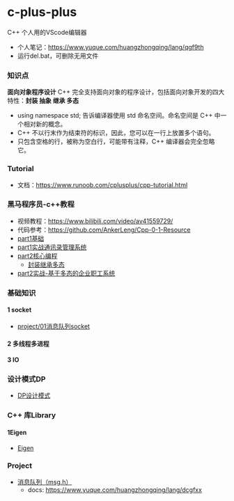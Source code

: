 <!--
 * @Description: 
 * @Author: HCQ
 * @Company(School): UCAS
 * @Date: 2019-12-17 23:38:10
 * @LastEditors: Please set LastEditors
 * @LastEditTime: 2022-10-30 12:35:20
 -->

# c-plus-plus

C++  个人用的VScode编辑器

* 个人笔记：https://www.yuque.com/huangzhongqing/lang/qgf9th
* 运行del.bat，可删除无用文件

### 知识点

**面向对象程序设计**
C++ 完全支持面向对象的程序设计，包括面向对象开发的四大特性：**封装 抽象 继承 多态**

* using namespace std; 告诉编译器使用 std 命名空间。命名空间是 C++ 中一个相对新的概念。
* C++ 不以行末作为结束符的标识，因此，您可以在一行上放置多个语句。
* 只包含空格的行，被称为空白行，可能带有注释，C++ 编译器会完全忽略它。

### Tutorial

* 文档：https://www.runoob.com/cplusplus/cpp-tutorial.html

### 黑马程序员-c++教程

* 视频教程：https://www.bilibili.com/video/av41559729/
* 代码参考：https://github.com/AnkerLeng/Cpp-0-1-Resource
* [part1基础](part1基础)
* [part1实战通讯录管理系统](part1实战通讯录管理系统)
* [part2核心编程](part2核心编程)
    * [封装继承多态](part2核心编程/04类和对象)
* [part2实战-基于多态的企业职工系统](part2实战-基于多态的企业职工系统)


### 基础知识

#### 1 socket
* [project/01消息队列socket](project/01消息队列socket)

#### 2 多线程多进程



#### 3 IO




### 设计模式DP

* [DP设计模式](DP设计模式)

### C++ 库Library

#### 1Eigen

* [Eigen](/library/Eigen)



### Project

* [消息队列（msg.h）](project/01消息队列)
    * docs: https://www.yuque.com/huangzhongqing/lang/dcgfxx